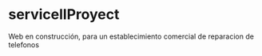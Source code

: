 # servicellProyect
Web en construcción, para un establecimiento comercial de reparacion de telefonos 

